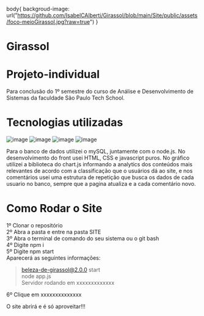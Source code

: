 body{
backgroud-image: url("https://github.com/IsabelCAlberti/Girassol/blob/main/Site/public/assets/foco-meioGirassol.jpg?raw=true")
}


# Girassol

# Projeto-individual
Para conclusão do 1º semestre do curso de Análise e Desenvolvimento de Sistemas da faculdade São Paulo Tech School.

# Tecnologias utilizadas

![image](https://img.shields.io/badge/HTML5-E34F26?style=for-the-badge&logo=html5&logoColor=white)
![image](https://img.shields.io/badge/CSS3-1572B6?style=for-the-badge&logo=css3&logoColor=white)
![image](https://img.shields.io/badge/JavaScript-F7DF1E?style=for-the-badge&logo=javascript&logoColor=black)
![image](https://img.shields.io/badge/MySQL-005C84?style=for-the-badge&logo=mysql&logoColor=white)

Para o banco de dados utilizei o mySQL, juntamente com o node.js. No desenvolvimento do front usei HTML, CSS e javascript puros. No gráfico utilizei a biblioteca do chart.js informando a analytics dos conteúdos mais relevantes de acordo com a classificação que o usuários dá ao site, e nos comentários usei uma estrutura de repetição que busca os dados de cada usuario no banco, sempre que a pagina atualiza e a cada comentário novo.

# Como Rodar o Site

1º Clonar o repositório <br>
2º Abra a pasta e entre na pasta SITE <br>
3º Abra o terminal de comando do seu sistema ou o git bash <br>
4º Digite npm i <br>
5º Digite npm start <br>
Aparecerá as seguintes informações: <br>

> beleza-de-girassol@2.0.0 start  <br>
> node app.js  <br>
Servidor rodando em xxxxxxxxxxxxx <br>

6º Clique em xxxxxxxxxxxxxx <br>

O site abrirá e é só aproveitar!!! 


